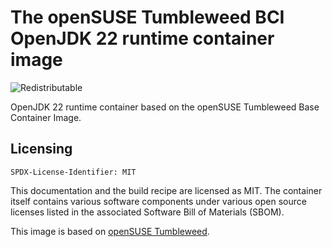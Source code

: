 # The openSUSE Tumbleweed BCI OpenJDK 22 runtime container image
![Redistributable](https://img.shields.io/badge/Redistributable-Yes-green)

OpenJDK 22 runtime container based on the openSUSE Tumbleweed Base Container Image.

## Licensing

`SPDX-License-Identifier: MIT`

This documentation and the build recipe are licensed as MIT.
The container itself contains various software components under various open source licenses listed in the associated
Software Bill of Materials (SBOM).

This image is based on [openSUSE Tumbleweed](https://get.opensuse.org/tumbleweed/).
